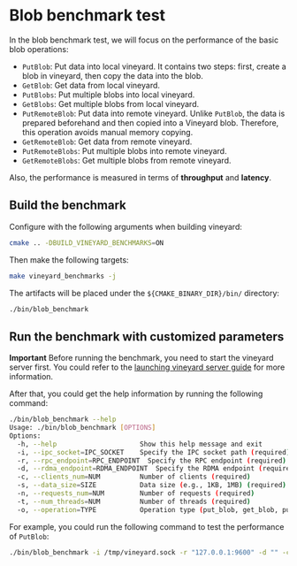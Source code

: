 # Blob benchmark test

In the blob benchmark test, we will focus on the performance of the basic blob
operations: 

- `PutBlob`: Put data into local vineyard. It contains two steps: first, create a blob in vineyard, then copy the data into the blob.
- `GetBlob`: Get data from local vineyard.
- `PutBlobs`: Put multiple blobs into local vineyard.
- `GetBlobs`: Get multiple blobs from local vineyard.
- `PutRemoteBlob`: Put data into remote vineyard. Unlike `PutBlob`, the data is prepared beforehand and then copied into a Vineyard blob. Therefore, this operation avoids manual memory copying.
- `GetRemoteBlob`: Get data from remote vineyard.
- `PutRemoteBlobs`: Put multiple blobs into remote vineyard.
- `GetRemoteBlobs`: Get multiple blobs from remote vineyard.

Also, the performance is measured in terms of **throughput** and **latency**.

## Build the benchmark

Configure with the following arguments when building vineyard:

```bash
cmake .. -DBUILD_VINEYARD_BENCHMARKS=ON
```

Then make the following targets:

```bash
make vineyard_benchmarks -j
```

The artifacts will be placed under the `${CMAKE_BINARY_DIR}/bin/` directory:

```bash
./bin/blob_benchmark
```

## Run the benchmark with customized parameters

**Important** Before running the benchmark, you need to start the vineyard server first. You could refer to the [launching vineyard server guide](https://v6d.io/notes/getting-started.html#launching-vineyard-server) for more information.

After that, you could get the help information by running the following command:

```bash
./bin/blob_benchmark --help
Usage: ./bin/blob_benchmark [OPTIONS]
Options:
  -h, --help                     Show this help message and exit
  -i, --ipc_socket=IPC_SOCKET    Specify the IPC socket path (required)
  -r, --rpc_endpoint=RPC_ENDPOINT  Specify the RPC endpoint (required)
  -d, --rdma_endpoint=RDMA_ENDPOINT  Specify the RDMA endpoint (required)
  -c, --clients_num=NUM          Number of clients (required)
  -s, --data_size=SIZE           Data size (e.g., 1KB, 1MB) (required)
  -n, --requests_num=NUM         Number of requests (required)
  -t, --num_threads=NUM          Number of threads (required)
  -o, --operation=TYPE           Operation type (put_blob, get_blob, put_blobs, get_blobs, put_remote_blob, get_remote_blob, put_remote_blobs, get_remote_blobs) (required)
```

For example, you could run the following command to test the performance of `PutBlob`:

```bash
./bin/blob_benchmark -i /tmp/vineyard.sock -r "127.0.0.1:9600" -d "" -c 50 -s 8MB -n 1000 -t 10 -o "put_blob"
```
